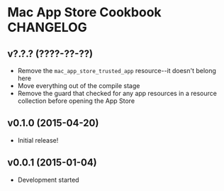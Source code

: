 Mac App Store Cookbook CHANGELOG
================================

v?.?.? (????-??-??)
-------------------
- Remove the `mac_app_store_trusted_app` resource--it doesn't belong here
- Move everything out of the compile stage
- Remove the guard that checked for any app resources in a resource collection
  before opening the App Store

v0.1.0 (2015-04-20)
-------------------
- Initial release!

v0.0.1 (2015-01-04)
-------------------
- Development started

